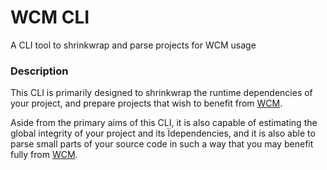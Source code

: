 # WCM CLI
A CLI tool to shrinkwrap and parse projects for WCM usage

### Description
This CLI is primarily designed to shrinkwrap the runtime dependencies of your project, and prepare projects that wish to benefit from [WCM](https://github.com/CENTURY-Tech/wcm).

Aside from the primary aims of this CLI, it is also capable of estimating the global integrity of your project and its Ïdependencies, and it is also able to parse small parts of your source code in such a way that you may benefit fully from [WCM](https://github.com/CENTURY-Tech/wcm).
